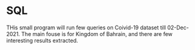 # SQL

THis small program will run few queries on Coivid-19 dataset till 02-Dec-2021. The main fouse is for Kingdom of Bahrain, and there are few interesting results extracted.
